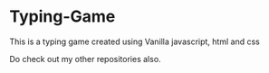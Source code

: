 # Typing-Game

<p>This is a typing game created using Vanilla javascript, html and css</p><p>
  Do check out my other repositories also.
</p>
